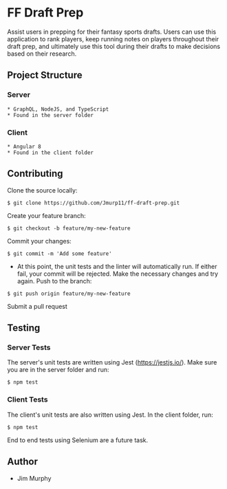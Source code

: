 # FF Draft Prep
Assist users in prepping for their fantasy sports drafts.  Users can use this application to rank players, keep running notes on players throughout their draft prep, and ultimately use this tool during their drafts to make decisions based on their research.

## Project Structure

### Server
    * GraphQL, NodeJS, and TypeScript
    * Found in the server folder

### Client
    * Angular 8
    * Found in the client folder

## Contributing

Clone the source locally:
```
$ git clone https://github.com/Jmurp11/ff-draft-prep.git
```

Create your feature branch:
```
$ git checkout -b feature/my-new-feature
```
Commit your changes:
```
$ git commit -m 'Add some feature'
```
   *  At this point, the unit tests and the linter will automatically run.  If either fail, your commit
      will be rejected.  Make the necessary changes and try again.
Push to the branch:
```
$ git push origin feature/my-new-feature
```
Submit a pull request

## Testing

### Server Tests
The server's unit tests are written using Jest (https://jestjs.io/).  Make sure you are in the server folder and run:

```
$ npm test
```

### Client Tests
The client's unit tests are also written using Jest.  In the client folder, run:
```
$ npm test
```

End to end tests using Selenium are a future task.

## Author
* Jim Murphy
